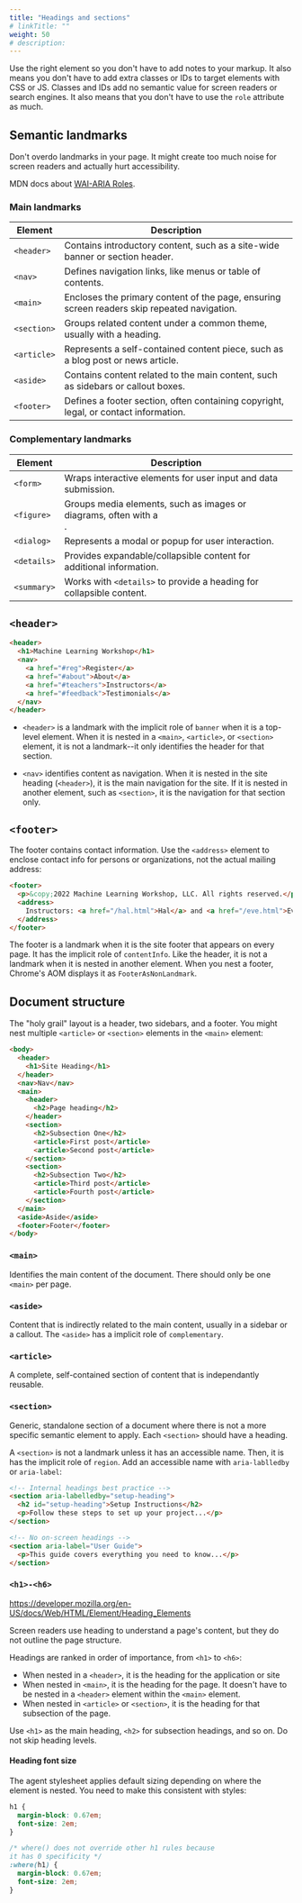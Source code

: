 ```yaml
---
title: "Headings and sections"
# linkTitle: ""
weight: 50
# description:
---
```


Use the right element so you don't have to add notes to your markup. It also means you don't have to add extra classes or IDs to target elements with CSS or JS. Classes and IDs add no semantic value for screen readers or search engines. It also means that you don't have to use the `role` attribute as much.

## Semantic landmarks

Don't overdo landmarks in your page. It might create too much noise for screen readers and actually hurt accessibility.

MDN docs about [WAI-ARIA Roles](https://developer.mozilla.org/en-US/docs/Web/Accessibility/ARIA/Reference/Roles#landmark_roles).

### Main landmarks

| Element     | Description                                                                                 |
| ----------- | ------------------------------------------------------------------------------------------- |
| `<header>`  | Contains introductory content, such as a site-wide banner or section header.                |
| `<nav>`     | Defines navigation links, like menus or table of contents.                                  |
| `<main>`    | Encloses the primary content of the page, ensuring screen readers skip repeated navigation. |
| `<section>` | Groups related content under a common theme, usually with a heading.                        |
| `<article>` | Represents a self-contained content piece, such as a blog post or news article.             |
| `<aside>`   | Contains content related to the main content, such as sidebars or callout boxes.            |
| `<footer>`  | Defines a footer section, often containing copyright, legal, or contact information.        |

### Complementary landmarks

| Element     | Description                                                                   |
| ----------- | ----------------------------------------------------------------------------- |
| `<form>`    | Wraps interactive elements for user input and data submission.                |
| `<figure>`  | Groups media elements, such as images or diagrams, often with a <figcaption>. |
| `<dialog>`  | Represents a modal or popup for user interaction.                             |
| `<details>` | Provides expandable/collapsible content for additional information.           |
| `<summary>` | Works with `<details>` to provide a heading for collapsible content.          |

## `<header>`

```html
<header>
  <h1>Machine Learning Workshop</h1>
  <nav>
    <a href="#reg">Register</a>
    <a href="#about">About</a>
    <a href="#teachers">Instructors</a>
    <a href="#feedback">Testimonials</a>
  </nav>
</header>
```

- `<header>` is a landmark with the implicit role of `banner` when it is a top-level element. When it is nested in a `<main>`, `<article>`, or `<section>` element, it is not a landmark--it only identifies the header for that section.

- `<nav>` identifies content as navigation. When it is nested in the site heading (`<header>`), it is the main navigation for the site. If it is nested in another element, such as `<section>`, it is the navigation for that section only.

## `<footer>`

The footer contains contact information. Use the `<address>` element to enclose contact info for persons or organizations, not the actual mailing address:

```html
<footer>
  <p>&copy;2022 Machine Learning Workshop, LLC. All rights reserved.</p>
  <address>
    Instructors: <a href="/hal.html">Hal</a> and <a href="/eve.html">Eve</a>
  </address>
</footer>
```

The footer is a landmark when it is the site footer that appears on every page. It has the implicit role of `contentInfo`. Like the header, it is not a landmark when it is nested in another element. When you nest a footer, Chrome's AOM displays it as `FooterAsNonLandmark`.

## Document structure

The "holy grail" layout is a header, two sidebars, and a footer. You might nest multiple `<article>` or `<section>` elements in the `<main>` element:

```html
<body>
  <header>
    <h1>Site Heading</h1>
  </header>
  <nav>Nav</nav>
  <main>
    <header>
      <h2>Page heading</h2>
    </header>
    <section>
      <h2>Subsection One</h2>
      <article>First post</article>
      <article>Second post</article>
    </section>
    <section>
      <h2>Subsection Two</h2>
      <article>Third post</article>
      <article>Fourth post</article>
    </section>
  </main>
  <aside>Aside</aside>
  <footer>Footer</footer>
</body>
```

### `<main>`

Identifies the main content of the document. There should only be one `<main>` per page.

### `<aside>`

Content that is indirectly related to the main content, usually in a sidebar or a callout. The `<aside>` has a implicit role of `complementary`.

### `<article>`

A complete, self-contained section of content that is independantly reusable.

### `<section>`

Generic, standalone section of a document where there is not a more specific semantic element to apply. Each `<section>` should have a heading.

A `<section>` is not a landmark unless it has an accessible name. Then, it is has the implicit role of `region`. Add an accessible name with `aria-lablledby` or `aria-label`:

```html
<!-- Internal headings best practice -->
<section aria-labelledby="setup-heading">
  <h2 id="setup-heading">Setup Instructions</h2>
  <p>Follow these steps to set up your project...</p>
</section>

<!-- No on-screen headings -->
<section aria-label="User Guide">
  <p>This guide covers everything you need to know...</p>
</section>
```

### `<h1>-<h6>`

https://developer.mozilla.org/en-US/docs/Web/HTML/Element/Heading_Elements

Screen readers use heading to understand a page's content, but they do not outline the page structure.

Headings are ranked in order of importance, from `<h1>` to `<h6>`:

- When nested in a `<header>`, it is the heading for the application or site
- When nested in `<main>`, it is the heading for the page. It doesn't have to be nested in a `<header>` element within the `<main>` element.
- When nested in `<article>` or `<section>`, it is the heading for that subsection of the page.

Use `<h1>` as the main heading, `<h2>` for subsection headings, and so on. Do not skip heading levels.

#### Heading font size

The agent stylesheet applies default sizing depending on where the element is nested. You need to make this consistent with styles:

```css
h1 {
  margin-block: 0.67em;
  font-size: 2em;
}

/* where() does not override other h1 rules because 
it has 0 specificity */
:where(h1) {
  margin-block: 0.67em;
  font-size: 2em;
}
```
